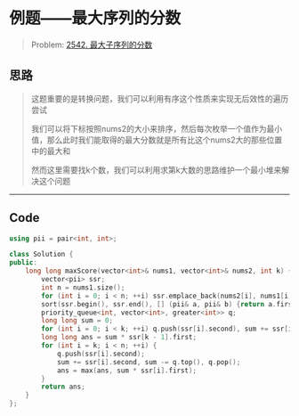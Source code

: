 # 例题——最大序列的分数

> Problem: [2542. 最大子序列的分数](https://leetcode.cn/problems/maximum-subsequence-score/description/)

## 思路

> 这题重要的是转换问题，我们可以利用有序这个性质来实现无后效性的遍历尝试
>
> 我们可以将下标按照nums2的大小来排序，然后每次枚举一个值作为最小值，那么此时我们能取得的最大分数就是所有比这个nums2大的那些位置中的最大和
>
> 然而这里需要找k个数，我们可以利用求第k大数的思路维护一个最小堆来解决这个问题

---

## Code

```c++
using pii = pair<int, int>;

class Solution {
public:
    long long maxScore(vector<int>& nums1, vector<int>& nums2, int k) {
        vector<pii> ssr;
        int n = nums1.size();
        for (int i = 0; i < n; ++i) ssr.emplace_back(nums2[i], nums1[i]);
        sort(ssr.begin(), ssr.end(), [] (pii& a, pii& b) {return a.first > b.first;});
        priority_queue<int, vector<int>, greater<int>> q;
        long long sum = 0;
        for (int i = 0; i < k; ++i) q.push(ssr[i].second), sum += ssr[i].second;
        long long ans = sum * ssr[k - 1].first;
        for (int i = k; i < n; ++i) {
            q.push(ssr[i].second);
            sum += ssr[i].second, sum -= q.top(), q.pop();
            ans = max(ans, sum * ssr[i].first);
        }
        return ans;
    }
};
```

